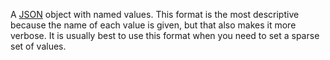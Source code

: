 A [JSON](/concepts/#json) object with named values.  This format is the most descriptive because the name of each value is given, but that also makes it more verbose. It is usually best to use this format when you need to set a sparse set of values.